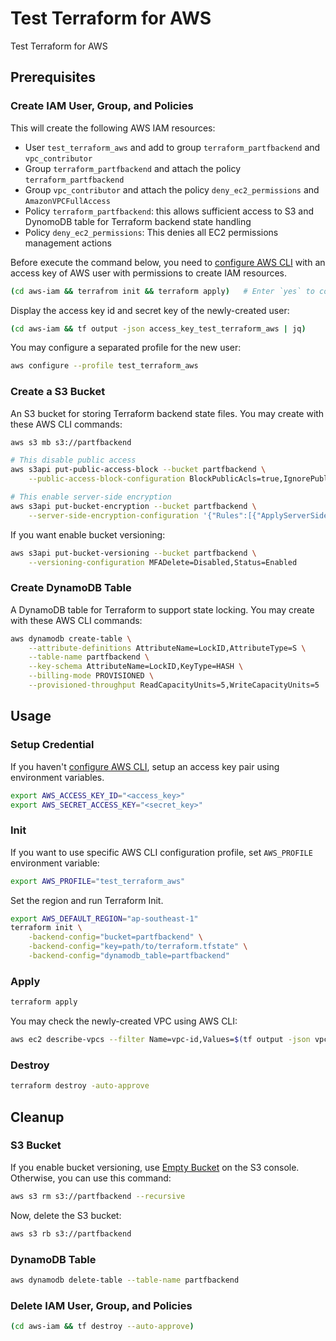 # Test Terraform for AWS

Test Terraform for AWS

## Prerequisites

### Create IAM User, Group, and Policies

This will create the following AWS IAM resources:

- User `test_terraform_aws` and add to group `terraform_partfbackend` and `vpc_contributor`
- Group `terraform_partfbackend` and attach the policy `terraform_partfbackend`
- Group `vpc_contributor` and attach the policy `deny_ec2_permissions` and `AmazonVPCFullAccess`
- Policy `terraform_partfbackend`: this allows sufficient access to S3 and DynomoDB table for Terraform backend state handling
- Policy `deny_ec2_permissions`: This denies all EC2 permissions management actions

Before execute the command below, you need to [configure AWS CLI](https://docs.aws.amazon.com/cli/latest/userguide/cli-configure-quickstart.html#cli-configure-quickstart-config) with an access key of AWS user with permissions to create IAM resources.

```sh
(cd aws-iam && terrafrom init && terraform apply)   # Enter `yes` to confirm
```

Display the access key id and secret key of the newly-created user:

```sh
(cd aws-iam && tf output -json access_key_test_terraform_aws | jq)
```

You may configure a separated profile for the new user:

```sh
aws configure --profile test_terraform_aws
```

### Create a S3 Bucket

An S3 bucket for storing Terraform backend state files. You may create with these AWS CLI commands:

```sh
aws s3 mb s3://partfbackend

# This disable public access
aws s3api put-public-access-block --bucket partfbackend \
    --public-access-block-configuration BlockPublicAcls=true,IgnorePublicAcls=true,BlockPublicPolicy=true,RestrictPublicBuckets=true

# This enable server-side encryption
aws s3api put-bucket-encryption --bucket partfbackend \
    --server-side-encryption-configuration '{"Rules":[{"ApplyServerSideEncryptionByDefault":{"SSEAlgorithm":"AES256"},"BucketKeyEnabled":true}]}'
```

If you want enable bucket versioning:

```sh
aws s3api put-bucket-versioning --bucket partfbackend \
    --versioning-configuration MFADelete=Disabled,Status=Enabled
```

### Create DynamoDB Table

A DynamoDB table for Terraform to support state locking. You may create with these AWS CLI commands:

```sh
aws dynamodb create-table \
    --attribute-definitions AttributeName=LockID,AttributeType=S \
    --table-name partfbackend \
    --key-schema AttributeName=LockID,KeyType=HASH \
    --billing-mode PROVISIONED \
    --provisioned-throughput ReadCapacityUnits=5,WriteCapacityUnits=5
```

## Usage

### Setup Credential

If you haven't [configure AWS CLI](https://docs.aws.amazon.com/cli/latest/userguide/cli-configure-quickstart.html), setup an access key pair using environment variables.

```sh
export AWS_ACCESS_KEY_ID="<access_key>"
export AWS_SECRET_ACCESS_KEY="<secret_key>"
```

### Init

If you want to use specific AWS CLI configuration profile, set `AWS_PROFILE` environment variable:

```sh
export AWS_PROFILE="test_terraform_aws"
```

Set the region and run Terraform Init.

```sh
export AWS_DEFAULT_REGION="ap-southeast-1"
terraform init \
    -backend-config="bucket=partfbackend" \
    -backend-config="key=path/to/terraform.tfstate" \
    -backend-config="dynamodb_table=partfbackend"
```

### Apply

```sh
terraform apply
```

You may check the newly-created VPC using AWS CLI:

```sh
aws ec2 describe-vpcs --filter Name=vpc-id,Values=$(tf output -json vpc | jq -r ".id")
```

### Destroy

```sh
terraform destroy -auto-approve
```

## Cleanup

### S3 Bucket

If you enable bucket versioning, use [Empty Bucket](https://docs.aws.amazon.com/AmazonS3/latest/userguide/empty-bucket.html) on the S3 console. Otherwise, you can use this command:

```sh
aws s3 rm s3://partfbackend --recursive
```

Now, delete the S3 bucket:

```sh
aws s3 rb s3://partfbackend
```

### DynamoDB Table

```sh
aws dynamodb delete-table --table-name partfbackend
```

### Delete IAM User, Group, and Policies

```sh
(cd aws-iam && tf destroy --auto-approve)
```
